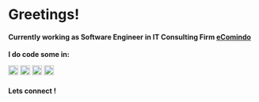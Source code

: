 <h1>Greetings!</h1>
<h4>Currently working as Software Engineer in IT Consulting Firm <a href="https://www.ecomindo.com/">eComindo</a></h4>

**I do code some in:**  

<code><img height="20" src="https://upload.wikimedia.org/wikipedia/commons/thumb/a/a7/React-icon.svg/1200px-React-icon.svg.png"></code>
<code><img height="20" src="https://upload.wikimedia.org/wikipedia/commons/thumb/4/4c/Typescript_logo_2020.svg/2048px-Typescript_logo_2020.svg.png"></code>
<code><img height="20" src="https://nodejs.org/static/images/logos/nodejs-new-pantone-white.svg"></code> 
<code><img height="20" src="https://seeklogo.com/images/D/dart-logo-FDA1939EC4-seeklogo.com.png"></code> 


<h4>Lets connect !</h4>
